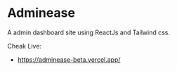 # Adminease

A admin dashboard site using ReactJs and Tailwind css.

Cheak Live:

- https://adminease-beta.vercel.app/
